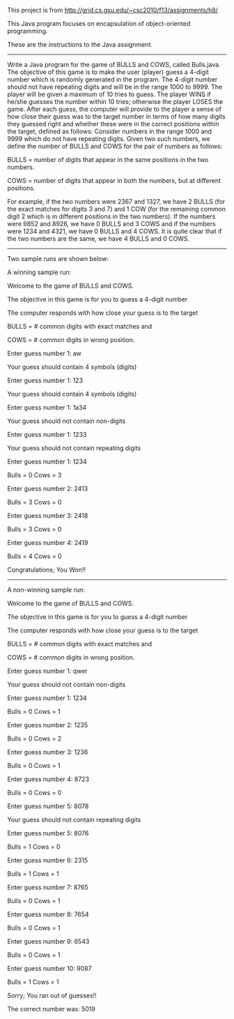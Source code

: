 This project is from http://grid.cs.gsu.edu/~csc2010/f13/assignments/h8/

This Java program focuses on encapsulation of object-oriented programming.

These are the instructions to the Java assignment.

----------------------------------------------------------------------------------------------------------------------------

Write a Java program for the game of BULLS and COWS, called Bulls.java. The objective of this game is to make the user (player) guess a 4-digit number which is randomly generated in the program. The 4-digit number should not have repeating digits and will be in the range 1000 to 9999. The player will be given a maximum of 10 tries to guess. The player WINS if he/she guesses the number within 10 tries; otherwise the player LOSES the game. After each guess, the computer will provide to the player a sense of how close their guess was to the target number in terms of how many digits they guessed right and whether these were in the correct positions within the target, defined as follows:
Consider numbers in the range 1000 and 9999 which do not have repeating digits. Given two such numbers, we define the number of BULLS and COWS for the pair of numbers as follows:

BULLS = number of digits that appear in the same positions in the two numbers. 

COWS = number of digits that appear in both the numbers, but at different positions.

For example, if the two numbers were 2367 and 1327, we have 2 BULLS (for the exact matches for digits 3 and 7) and 1 COW (for the remaining common digit 2 which is in different positions in the two numbers). If the numbers were 9852 and 8926, we have 0 BULLS and 3 COWS and if the numbers were 1234 and 4321, we have 0 BULLS and 4 COWS. It is quite clear that if the two numbers are the same, we have 4 BULLS and 0 COWS.

----------------------------------------------------------------------------------------------------------------------------

Two sample runs are shown below:

A winning sample run:

Welcome to the game of BULLS and COWS.

The objective in this game is for you to guess a 4-digit number

The computer responds with how close your guess is to the target

BULLS = # common digits with exact matches and

COWS  = # common digits in wrong position.

Enter guess number 1: aw

Your guess should contain 4 symbols (digits)

Enter guess number 1: 123

Your guess should contain 4 symbols (digits)

Enter guess number 1: 1a34

Your guess should not contain non-digits

Enter guess number 1: 1233

Your guess should not contain repeating digits

Enter guess number 1: 1234

Bulls = 0  Cows = 3

Enter guess number 2: 2413

Bulls = 3  Cows = 0

Enter guess number 3: 2418

Bulls = 3  Cows = 0

Enter guess number 4: 2419

Bulls = 4  Cows = 0

Congratulations; You Won!!

----------------------------------------------------------------------------------------------------------------------------

A non-winning sample run:

Welcome to the game of BULLS and COWS.

The objective in this game is for you to guess a 4-digit number

The computer responds with how close your guess is to the target

BULLS = # common digits with exact matches and

COWS  = # common digits in wrong position.

Enter guess number 1: qwer

Your guess should not contain non-digits

Enter guess number 1: 1234

Bulls = 0  Cows = 1

Enter guess number 2: 1235

Bulls = 0  Cows = 2

Enter guess number 3: 1236

Bulls = 0  Cows = 1

Enter guess number 4: 8723

Bulls = 0  Cows = 0

Enter guess number 5: 8078

Your guess should not contain repeating digits

Enter guess number 5: 8076

Bulls = 1  Cows = 0

Enter guess number 6: 2315

Bulls = 1  Cows = 1

Enter guess number 7: 8765

Bulls = 0  Cows = 1

Enter guess number 8: 7654

Bulls = 0  Cows = 1

Enter guess number 9: 6543

Bulls = 0  Cows = 1

Enter guess number 10: 9087

Bulls = 1  Cows = 1

Sorry; You ran out of guesses!!

The correct number was: 5019
